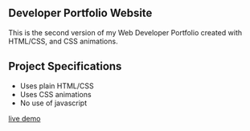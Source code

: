 ## Developer Portfolio Website
This is the second version of my Web Developer Portfolio created with HTML/CSS, and CSS animations.


## Project Specifications
 
- Uses plain HTML/CSS
- Uses CSS animations
- No use of javascript

[live demo](https://topev2.netlify.app/)